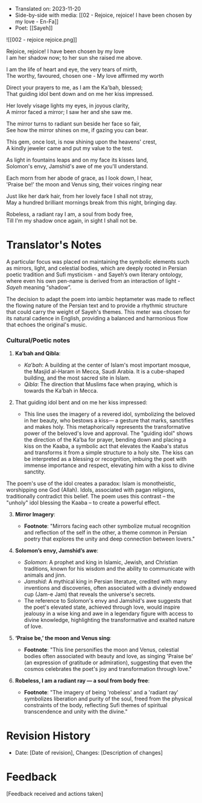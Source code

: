 
- Translated on: 2023-11-20
- Side-by-side with media: [[02 - Rejoice, rejoice! I have been chosen by my love - En-Fa]]
- Poet: [[Sayeh]]

![[002 - rejoice rejoice.png]]


Rejoice, rejoice! I have been chosen by my love  
I am her shadow now; to her sun she raised me above.

I am the life of heart and eye, the very tears of mirth,  
The worthy, favoured, chosen one - My love affirmed my worth  

Direct your prayers to me, as I am the Ka'bah, blessed;  
That guiding idol bent down and on me her kiss impressed.    

Her lovely visage lights my eyes, in joyous clarity,  
A mirror faced a mirror; I saw her and she saw me.  
  
The mirror turns to radiant sun beside her face so fair,  
See how the mirror shines on me, if gazing you can bear.  
  
This gem, once lost, is now shining upon the heavens' crest,  
A kindly jeweler came and put my value to the test.  
  
As light in fountains leaps and on my face its kisses land,  
Solomon's envy, Jamshid's awe of me you'll understand.  
  
Each morn from her abode of grace, as I look down, I hear,  
'Praise be!' the moon and Venus sing, their voices ringing near 
  
Just like her dark hair, from her lovely face I shall not stray,  
May a hundred brilliant mornings break from this night, bringing day.  
  
Robeless, a radiant ray I am, a soul from body free,  
Till I'm my shadow once again, in sight I shall not be.



# Translator's Notes

A particular focus was placed on maintaining the symbolic elements such as mirrors, light, and celestial bodies, which are deeply rooted in Persian poetic tradition and Sufi mysticism - and Sayeh’s own literary ontology, where even his own pen-name is derived from an interaction of light - *Sayeh* meaning “shadow”.

The decision to adapt the poem into iambic heptameter was made to reflect the flowing nature of the Persian text and to provide a rhythmic structure that could carry the weight of Sayeh's themes. This meter was chosen for its natural cadence in English, providing a balanced and harmonious flow that echoes the original's music.

### Cultural/Poetic notes


1. **Ka’bah and Qibla**: 
   - *Ka’bah*: A building at the center of Islam's most important mosque, the Masjid al-Haram in Mecca, Saudi Arabia. It is a cube-shaped building, and the most sacred site in Islam.
   - *Qibla*: The direction that Muslims face when praying, which is towards the Ka’bah in Mecca.

2. That guiding idol bent and on me her kiss impressed:
   - This line uses the imagery of a revered idol, symbolizing the beloved in her beauty, who bestows a kiss— a gesture that marks, sanctifies and makes holy. This metaphorically represents the transformative power of the beloved's love and approval. The "guiding idol"  shows the direction of the  Ka’ba for prayer, bending down and placing a kiss on the Kaaba, a symbolic act that elevates the Kaaba's status and transforms it from a simple structure to a holy site. The kiss can be interpreted as a blessing or recognition, imbuing the poet with immense importance and respect, elevating him with a kiss to divine sanctity.

The poem's use of the idol creates a paradox: Islam is monotheistic, worshipping one God (Allah). Idols, associated with pagan religions, traditionally contradict this belief. The poem uses this contrast – the "unholy" idol blessing the Kaaba – to create a powerful effect.

3. **Mirror Imagery**:
   - **Footnote**: "Mirrors facing each other symbolize mutual recognition and reflection of the self in the other, a theme common in Persian poetry that explores the unity and deep connection between lovers."

4. **Solomon’s envy, Jamshid’s awe**:
   - *Solomon*: A prophet and king in Islamic, Jewish, and Christian traditions, known for his wisdom and the ability to communicate with animals and jinn.
   - *Jamshid*: A mythical king in Persian literature, credited with many inventions and discoveries, often associated with a divinely endowed cup (Jam-e Jam) that reveals the universe's secrets.
   - The reference to Solomon's envy and Jamshid's awe suggests that the poet's elevated state, achieved through love, would inspire jealousy in a wise king and awe in a legendary figure with access to divine knowledge, highlighting the transformative and exalted nature of love.

5. **‘Praise be,’ the moon and Venus sing**:
   - **Footnote**: "This line personifies the moon and Venus, celestial bodies often associated with beauty and love, as singing 'Praise be' (an expression of gratitude or admiration), suggesting that even the cosmos celebrates the poet's joy and transformation through love."

6. **Robeless, I am a radiant ray — a soul from body free**:
   - **Footnote**: "The imagery of being 'robeless' and a 'radiant ray' symbolizes liberation and purity of the soul, freed from the physical constraints of the body, reflecting Sufi themes of spiritual transcendence and unity with the divine."

# Revision History
- Date: [Date of revision], Changes: [Description of changes]

# Feedback
[Feedback received and actions taken]

